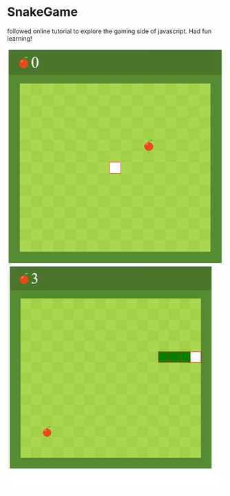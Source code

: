 # SnakeGame
followed online tutorial to explore the gaming side of javascript. Had fun learning!

![](img/snake1.PNG)
![](img/snake2.PNG) 
